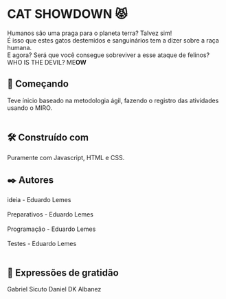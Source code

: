 # CAT SHOWDOWN :pouting_cat:
Humanos são uma praga para o planeta terra? Talvez sim!
<br>É isso que estes gatos destemidos e sanguinários tem a dizer sobre a raça humana.</br>
E agora? Será que você consegue sobreviver a esse ataque de felinos?
WHO IS THE DEVIL? ME**OW**

## 🚀 Começando
Teve ínicio baseado na metodologia ágil, fazendo o registro das atividades usando o MIRO.
<br></br>

## 🛠️ Construído com
Puramente com Javascript, HTML e CSS.

## ✒️ Autores
ideia - Eduardo Lemes
<br></br>
Preparativos - Eduardo Lemes
<br></br>
Programação - Eduardo Lemes
<br></br>
Testes - Eduardo Lemes
<br></br>

## 🎁 Expressões de gratidão
Gabriel Sicuto
Daniel DK Albanez
